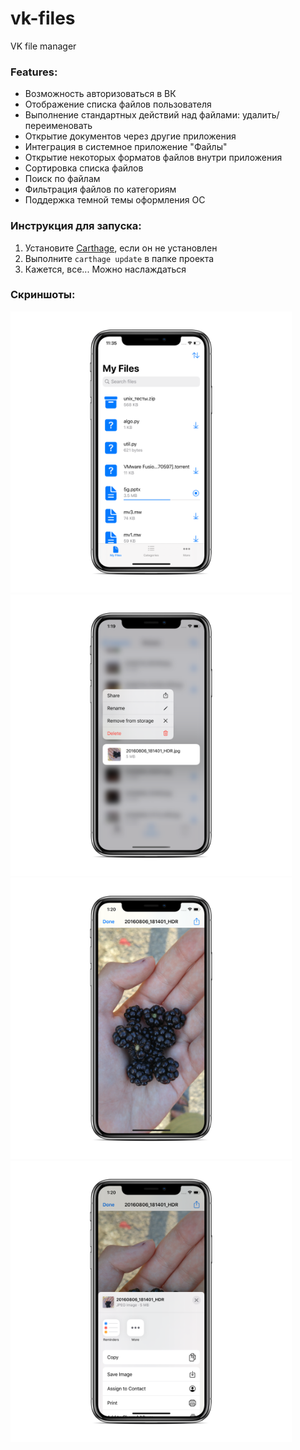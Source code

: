 # vk-files
VK file manager

### Features:

* Возможность авторизоваться в ВК
* Отображение списка файлов пользователя
* Выполнение стандартных действий над файлами: удалить/переименовать
* Открытие документов через другие приложения
* Интеграция в системное приложение "Файлы"
* Открытие некоторых форматов файлов внутри приложения
* Сортировка списка файлов
* Поиск по файлам
* Фильтрация файлов по категориям
* Поддержка темной темы оформления ОС

### Инструкция для запуска:

1. Установите [Carthage](https://github.com/Carthage/Carthage#installing-carthage), если он не установлен
2. Выполните `carthage update` в папке проекта
3. Кажется, все... Можно наслаждаться

### Скриншоты:

<img src="./Screenshots/1.png" width="450" /> <img src="./Screenshots/2.png" width="450" />
<img src="./Screenshots/3.png" width="450" /> <img src="./Screenshots/4.png" width="450" />

